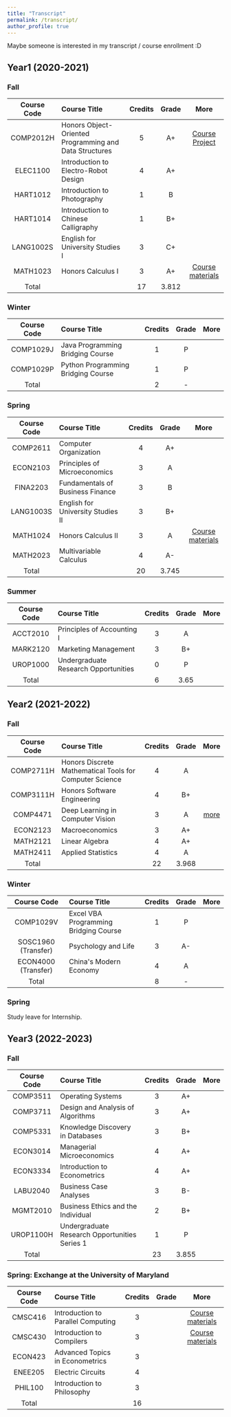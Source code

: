 ```yaml
---
title: "Transcript"
permalink: /transcript/
author_profile: true
---
```


Maybe someone is interested in my transcript / course enrollment :D

## Year1 (2020-2021)

### Fall

|Course Code|Course Title|Credits|Grade|More|
|:--:|:---|:--:|:--:|:--:|
|COMP2012H|Honors Object-Oriented Programming and Data Structures|5|A+|[Course Project](https://github.com/Zhang-JK/Memorier)|
|ELEC1100|Introduction to Electro-Robot Design|4|A+||
|HART1012|Introduction to Photography|1|B||
|HART1014|Introduction to Chinese Calligraphy|1|B+||
|LANG1002S|English for University Studies I|3|C+||
|MATH1023|Honors Calculus I|3|A+|[Course materials](https://canvas.ust.hk/courses/32438)|
|Total||17|3.812||

### Winter

|Course Code|Course Title|Credits|Grade|More|
|:--:|:---|:--:|:--:|:--:|
|COMP1029J|Java Programming Bridging Course|1|P||
|COMP1029P|Python Programming Bridging Course|1|P||
|Total||2|-||

### Spring

|Course Code|Course Title|Credits|Grade|More|
|:--:|:---|:--:|:--:|:--:|
|COMP2611| Computer Organization|4|A+||
|ECON2103| Principles of Microeconomics|3|A||
|FINA2203| Fundamentals of Business Finance|3|B||
|LANG1003S| English for University Studies II|3|B+||
|MATH1024| Honors Calculus II|3|A|[Course materials](https://canvas.ust.hk/courses/35515)|
|MATH2023| Multivariable Calculus|4|A-||
|Total||20|3.745||

### Summer

|Course Code|Course Title|Credits|Grade|More|
|:--:|:---|:--:|:--:|:--:|
|ACCT2010|Principles of Accounting I|3|A||
|MARK2120|Marketing Management |3|B+||
|UROP1000|Undergraduate Research Opportunities|0|P||
|Total||6|3.65||

## Year2 (2021-2022)

### Fall

|Course Code|Course Title|Credits|Grade|More|
|:--:|:---|:--:|:--:|:--:|
|COMP2711H| Honors Discrete Mathematical Tools for Computer Science|4|A||
|COMP3111H| Honors Software Engineering|4|B+||
|COMP4471| Deep Learning in Computer Vision|3|A|[more](https://github.com/ZHANG-Zhong-HKUST/COMP4471-CS231n)|
|ECON2123| Macroeconomics|3|A+||
|MATH2121| Linear Algebra|4|A+||
|MATH2411| Applied Statistics|4|A||
|Total||22|3.968||

### Winter

|Course Code|Course Title|Credits|Grade|More|
|:--:|:---|:--:|:--:|:--:|
|COMP1029V|Excel VBA Programming Bridging Course|1|P||
|SOSC1960 (Transfer)|Psychology and Life|3|A-||
|ECON4000 (Transfer)|China's Modern Economy|4|A||
|Total||8|-||

### Spring

Study leave for Internship.

## Year3 (2022-2023)

### Fall

|Course Code|Course Title|Credits|Grade|More|
|:--:|:---|:--:|:--:|:--:|
|COMP3511|Operating Systems|3|A+||
|COMP3711|Design and Analysis of Algorithms|3|A+||
|COMP5331|Knowledge Discovery in Databases|3|B+||
|ECON3014|Managerial Microeconomics|4|A+||
|ECON3334|Introduction to Econometrics|4|A+||
|LABU2040|Business Case Analyses|3|B-||
|MGMT2010|Business Ethics and the Individual|2|B+||
|UROP1100H|Undergraduate Research Opportunities Series 1|1|P||
|Total||23|3.855|

### Spring: Exchange at the University of Maryland

|Course Code|Course Title|Credits|Grade|More|
|:--:|:---|:--:|:--:|:--:|
|CMSC416|Introduction to Parallel Computing|3||[Course materials](http://www.cs.umd.edu/class/spring2023/cmsc416/)|
|CMSC430|Introduction to Compilers|3||[Course materials](https://www.cs.umd.edu/class/spring2023/cmsc430/)|
|ECON423|Advanced Topics in Econometrics|3|||
|ENEE205|Electric Circuits|4|||
|PHIL100|Introduction to Philosophy|3|||
|Total||16|||